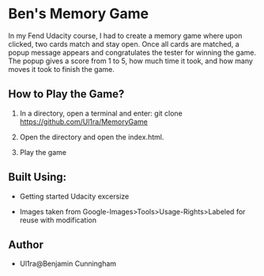 # Ben's Memory Game

In my Fend Udacity course, I had to create a memory game where upon clicked, two cards match and stay open. Once all cards are matched, a popup message appears and congratulates the tester for winning the game. The popup gives a score from 1 to 5, how much time it took, and how many moves it took to finish the game. 


## How to Play the Game?

1. In a directory, open a terminal and enter: git clone https://github.com/Ul1ra/MemoryGame

2. Open the directory and open the index.html.

3. Play the game


## Built Using: 

* Getting started Udacity excersize

* Images taken from Google-Images>Tools>Usage-Rights>Labeled for reuse with modification


## Author

* Ul1ra@Benjamin Cunningham